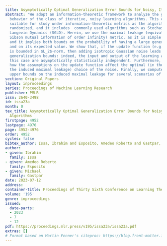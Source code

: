 ```yaml
---
title: Asymptotically Optimal Generalization Error Bounds for Noisy, Iterative Algorithms
abstract: 'We adopt an information-theoretic framework to analyze the generalization
  behavior of the class of iterative, noisy learning algorithms. This class is particularly
  suitable for study under information-theoretic metrics as the algorithms are inherently
  randomized, and it includes  commonly used algorithms such as Stochastic Gradient
  Langevin Dynamics (SGLD). Herein, we use the maximal leakage (equivalently, the
  Sibson mutual information of order infinity) metric, as it is simple to analyze,
  and it implies both bounds on the probability of having a large generalization error
  and on its expected value. We show that, if the update function (e.g., gradient)
  is bounded in $L_2$-norm, then adding isotropic Gaussian noise leads to optimal
  generalization bounds: indeed, the input and output of the learning algorithm in
  this case are asymptotically statistically independent. Furthermore, we demonstrate
  how the assumptions on the update function affect the optimal (in the sense of minimizing
  the induced maximal leakage) choice of the noise. Finally, we compute explicit tight
  upper bounds on the induced maximal leakage for several scenarios of interest.'
section: Original Papers
layout: inproceedings
series: Proceedings of Machine Learning Research
publisher: PMLR
issn: 2640-3498
id: issa23a
month: 0
tex_title: Asymptotically Optimal Generalization Error Bounds for Noisy, Iterative
  Algorithms
firstpage: 4952
lastpage: 4976
page: 4952-4976
order: 4952
cycles: false
bibtex_author: Issa, Ibrahim and Esposito, Amedeo Roberto and Gastpar, Michael
author:
- given: Ibrahim
  family: Issa
- given: Amedeo Roberto
  family: Esposito
- given: Michael
  family: Gastpar
date: 2023-07-12
address: 
container-title: Proceedings of Thirty Sixth Conference on Learning Theory
volume: '195'
genre: inproceedings
issued:
  date-parts:
  - 2023
  - 7
  - 12
pdf: https://proceedings.mlr.press/v195/issa23a/issa23a.pdf
extras: []
# Format based on Martin Fenner's citeproc: https://blog.front-matter.io/posts/citeproc-yaml-for-bibliographies/
---
```

